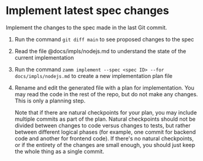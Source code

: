 # Implement latest spec changes

Implement the changes to the spec made in the last Git commit.

1. Run the command `git diff main` to see proposed changes to the spec
2. Read the file @docs/impls/nodejs.md to understand the state of the current implementation
3. Run the command `zamm implement --spec <spec ID> --for docs/impls/nodejs.md` to create a new implementation plan file
4. Rename and edit the generated file with a plan for implementation. You may read the code in the rest of the repo, but do not make any changes. This is only a planning step.

   Note that if there are natural checkpoints for your plan, you may include multiple commits as part of the plan. Natural checkpoints should not be divided between changes to code versus changes to tests, but rather between different logical phases (for example, one commit for backend code and another for frontend code). If there's no natural checkpoints, or if the entirety of the changes are small enough, you should just keep the whole thing as a single commit.
